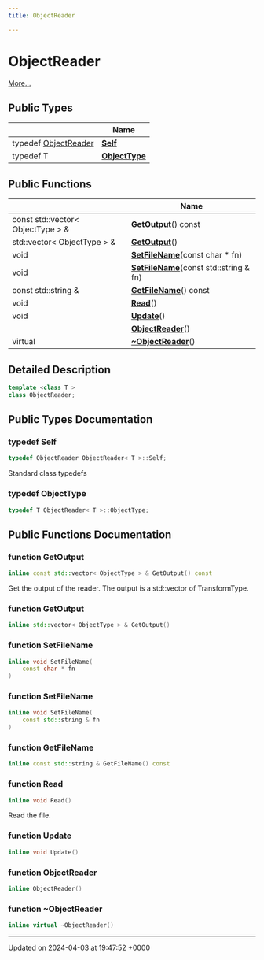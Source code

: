```yaml
---
title: ObjectReader

---
```


# ObjectReader



 [More...](#detailed-description)

## Public Types

|                | Name           |
| -------------- | -------------- |
| typedef [ObjectReader](../Classes/classObjectReader.md) | **[Self](../Classes/classObjectReader.md#typedef-self)**  |
| typedef T | **[ObjectType](../Classes/classObjectReader.md#typedef-objecttype)**  |

## Public Functions

|                | Name           |
| -------------- | -------------- |
| const std::vector< ObjectType > & | **[GetOutput](../Classes/classObjectReader.md#function-getoutput)**() const |
| std::vector< ObjectType > & | **[GetOutput](../Classes/classObjectReader.md#function-getoutput)**() |
| void | **[SetFileName](../Classes/classObjectReader.md#function-setfilename)**(const char * fn) |
| void | **[SetFileName](../Classes/classObjectReader.md#function-setfilename)**(const std::string & fn) |
| const std::string & | **[GetFileName](../Classes/classObjectReader.md#function-getfilename)**() const |
| void | **[Read](../Classes/classObjectReader.md#function-read)**() |
| void | **[Update](../Classes/classObjectReader.md#function-update)**() |
| | **[ObjectReader](../Classes/classObjectReader.md#function-objectreader)**() |
| virtual | **[~ObjectReader](../Classes/classObjectReader.md#function-~objectreader)**() |

## Detailed Description

```cpp
template <class T >
class ObjectReader;
```

## Public Types Documentation

### typedef Self

```cpp
typedef ObjectReader ObjectReader< T >::Self;
```


Standard class typedefs 


### typedef ObjectType

```cpp
typedef T ObjectReader< T >::ObjectType;
```


## Public Functions Documentation

### function GetOutput

```cpp
inline const std::vector< ObjectType > & GetOutput() const
```


Get the output of the reader. The output is a std::vector of TransformType. 


### function GetOutput

```cpp
inline std::vector< ObjectType > & GetOutput()
```


### function SetFileName

```cpp
inline void SetFileName(
    const char * fn
)
```


### function SetFileName

```cpp
inline void SetFileName(
    const std::string & fn
)
```


### function GetFileName

```cpp
inline const std::string & GetFileName() const
```


### function Read

```cpp
inline void Read()
```


Read the file. 


### function Update

```cpp
inline void Update()
```


### function ObjectReader

```cpp
inline ObjectReader()
```


### function ~ObjectReader

```cpp
inline virtual ~ObjectReader()
```


-------------------------------

Updated on 2024-04-03 at 19:47:52 +0000